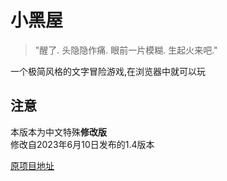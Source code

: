 小黑屋
===========
> "醒了. 头隐隐作痛. 眼前一片模糊. 生起火来吧."

一个极简风格的文字冒险游戏,在浏览器中就可以玩

## 注意

本版本为中文特殊**修改版**\
修改自2023年6月10日发布的1.4版本

[原项目地址](https://github.com/doublespeakgames/adarkroom)